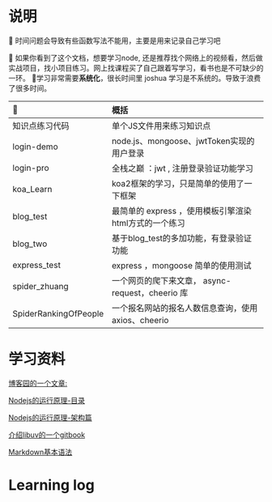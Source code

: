 # 说明

:pizza: 时间问题会导致有些函数写法不能用，主要是用来记录自己学习吧

:baby_bottle: 如果你看到了这个文档，想要学习node, 还是推荐找个网络上的视频看，然后做实战项目，找小项目练习。网上找课程买了自己跟着写学习，看书也是不可缺少的一环。
:ice_cream:学习非常需要**系统化**，很长时间里 joshua 学习是不系统的。导致于浪费了很多时间。

  

|:ledger: | 概括 |
| :-- |:---  |
知识点练习代码 | 单个JS文件用来练习知识点
login-demo |  node.js、mongoose、jwtToken实现的用户登录
login-pro |  全栈之巅 ：jwt , 注册登录验证功能学习
koa_Learn | koa2框架的学习，只是简单的使用了一下框架
blog_test | 最简单的 express ，使用模板引擎渲染 html方式的一个练习
blog_two | 基于blog_test的多加功能，有登录验证功能
express_test | express ，mongoose 简单的使用测试
spider_zhuang | 一个网页的爬下来文章， async-request，cheerio 库
SpiderRankingOfPeople | 一个报名网站的报名人数信息查询，使用axios、cheerio

# 学习资料 

[博客园的一个文章:](https://www.cnblogs.com/peiyu1988/p/8032982.html)

[Nodejs的运行原理-目录](https://www.cnblogs.com/peiyu1988/tag/nodejs/)

[Nodejs的运行原理-架构篇](https://www.cnblogs.com/peiyu1988/p/8192066.html)

[介绍libuv的一个gitbook](http://luohaha.github.io/Chinese-uvbook/source/introduction.html)

[Markdown基本语法](https://www.markdown.xyz/basic-syntax/)



# Learning log







